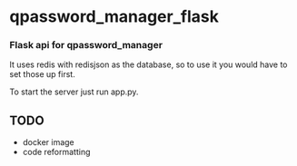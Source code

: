 # qpassword_manager_flask
### Flask api for qpassword_manager

It uses redis with redisjson as the database, so to use it you would have to set those up first.

To start the server just run app.py.

## TODO
 - docker image
 - code reformatting
